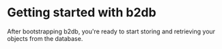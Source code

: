 # Getting started with b2db
After bootstrapping b2db, you're ready to start storing and retrieving your objects from the database.